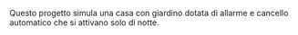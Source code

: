 Questo progetto simula una casa con giardino dotata di allarme e cancello automatico che si attivano solo di notte. 

